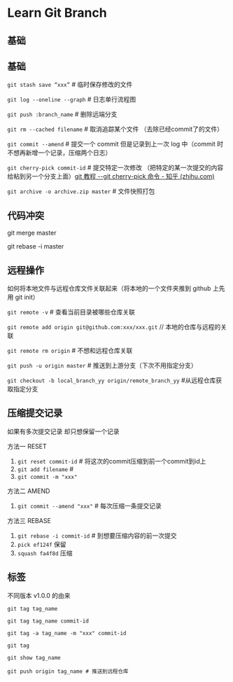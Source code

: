 # Learn Git Branch

## 基础



## 基础

`git stash save “xxx”` # 临时保存修改的文件

`git log --oneline --graph` # 日志单行流程图

`git push :branch_name` # 删除远端分支

`git rm --cached filename` # 取消追踪某个文件  （去除已经commit了的文件）

`git commit --amend` # 提交一个 commit 但是记录到上一次 log 中（commit 时不想再新增一个记录，压缩两个日志）

`git cherry-pick commit-id` # 提交特定一次修改 （把特定的某一次提交的内容给粘到另一个分支上面）[git 教程 --git cherry-pick 命令 - 知乎 (zhihu.com)](https://zhuanlan.zhihu.com/p/355413226)

`git archive -o archive.zip master` # 文件快照打包

## 代码冲突

git merge master

git rebase -i master

## 远程操作

如何将本地文件与远程仓库文件关联起来（将本地的一个文件夹推到 github 上先用 git init）

`git remote -v` # 查看当前目录被哪些仓库关联

`git remote add origin git@github.com:xxx/xxx.git` // 本地的仓库与远程的关联

`git remote rm origin` # 不想和远程仓库关联

`git push -u origin master` # 推送到上游分支（下次不用指定分支）

`git checkout -b local_branch_yy origin/remote_branch_yy` #从远程仓库获取指定分支

## 压缩提交记录

如果有多次提交记录 却只想保留一个记录

方法一 RESET

1. `git reset commit-id` # 将这次的commit压缩到前一个commit到id上
2. `git add filename` #
3. `git commit -m "xxx"`

方法二 AMEND

1. `git commit --amend "xxx"` # 每次压缩一条提交记录

方法三 REBASE

1. `git rebase -i commit-id` # 到想要压缩内容的前一次提交
2. `pick ef124f` 保留
3. `squash fa4f8d` 压缩

## 标签

不同版本 v1.0.0 的由来

```shell
git tag tag_name

git tag tag_name commit-id

git tag -a tag_name -m "xxx" commit-id

git tag

git show tag_name

git push origin tag_name # 推送到远程仓库
```



